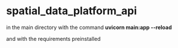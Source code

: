 # spatial_data_platform_api

in the main directory with the command **uvicorn main:app --reload**

and with the requirements preinstalled
